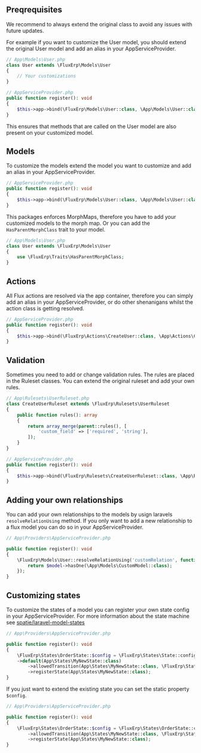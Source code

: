 ## Preqrequisites

We recommend to always extend the original class to avoid any issues with future updates.

For example if you want to customize the User model, you should extend the original User model and add an alias in your AppServiceProvider.

```php
// App\Models\User.php
class User extends \FluxErp\Models\User
{
    // Your customizations
}
```

```php
// AppServiceProvider.php
public function register(): void
{
    $this->app->bind(\FluxErp\Models\User::class, \App\Models\User::class);
}
```

This ensures that methods that are called on the User model are also present on your customized model.

## Models
To customize the models extend the model you want to customize and add an alias in your AppServiceProvider.

```php
// AppServiceProvider.php
public function register(): void
{
    $this->app->bind(\FluxErp\Models\User::class, \App\Models\User::class);
}
```

This packages enforces MorphMaps, therefore you have to add your customized models to the morph map.
Or you can add the `HasParentMorphClass` trait to your model.

```php
// App\Models\User.php
class User extends \FluxErp\Models\User
{
    use \FluxErp\Traits\HasParentMorphClass;
}
```

## Actions
All Flux actions are resolved via the app container, therefore you can simply add an alias in your AppServiceProvider, or do other shenanigans whilst the action class is getting resolved.

```php
// AppServiceProvider.php
public function register(): void
{
    $this->app->bind(\FluxErp\Actions\CreateUser::class, \App\Actions\CreateUser::class);
}
```

## Validation
Sometimes you need to add or change validation rules. The rules are placed in the Ruleset classes. You can extend the original ruleset and add your own rules.

```php
// App\Rulesets\UserRuleset.php
class CreateUserRuleset extends \FluxErp\Rulesets\UserRuleset
{
    public function rules(): array
    {
        return array_merge(parent::rules(), [
            'custom_field' => ['required', 'string'],
        ]);
    }
}
```

```php
// AppServiceProvider.php
public function register(): void
{
    $this->app->bind(\FluxErp\Rulesets\CreateUserRuleset::class, \App\Rulesets\CreateUserRuleset::class);
}
```


## Adding your own relationships

You can add your own relationships to the models by usign laravels `resolveRelationUsing` method.
If you only want to add a new relationship to a flux model you can do so in your AppServiceProvider.

```php
// App\Providers\AppServiceProvider.php

public function register(): void
{
    \FluxErp\Models\User::resolveRelationUsing('customRelation', function ($model) {
        return $model->hasOne(\App\Models\CustomModel::class);
    });
}
```

## Customizing states

To customize the states of a model you can register your own state config in your AppServiceProvider.
For more information about the state machine see [spatie/laravel-model-states](https://spatie.be/docs/laravel-model-states/v2/working-with-states/01-configuring-states#content-manually-registering-states)

```php
// App\Providers\AppServiceProvider.php

public function register(): void
{
    \FluxErp\States\OrderState::$config = \FluxErp\States\State::config()
    ->default(App\States\MyNewState::class)
        ->allowedTransition(App\States\MyNewState::class, \FluxErp\States\Order\Open::class)
        ->registerState(App\States\MyNewState::class);
}
```

If you just want to extend the existing state you can set the static property `$config`.

```php
// App\Providers\AppServiceProvider.php

public function register(): void
{
    \FluxErp\States\OrderState::$config = \FluxErp\States\OrderState::config()
        ->allowedTransition(App\States\MyNewState::class, \FluxErp\States\Order\Open::class)
        ->registerState(App\States\MyNewState::class);
}
```


